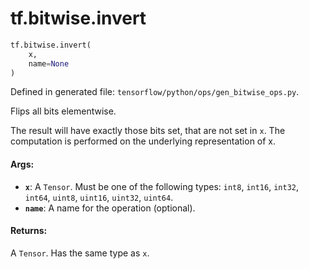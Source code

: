 <div itemscope itemtype="http://developers.google.com/ReferenceObject">
<meta itemprop="name" content="tf.bitwise.invert" />
</div>

# tf.bitwise.invert

``` python
tf.bitwise.invert(
    x,
    name=None
)
```



Defined in generated file: `tensorflow/python/ops/gen_bitwise_ops.py`.

Flips all bits elementwise.

The result will have exactly those bits set, that are not set in `x`. The
computation is performed on the underlying representation of x.

#### Args:

* <b>`x`</b>: A `Tensor`. Must be one of the following types: `int8`, `int16`, `int32`, `int64`, `uint8`, `uint16`, `uint32`, `uint64`.
* <b>`name`</b>: A name for the operation (optional).


#### Returns:

A `Tensor`. Has the same type as `x`.